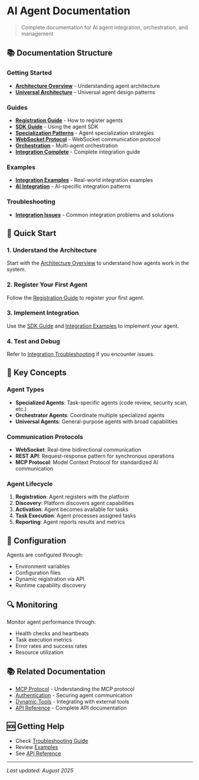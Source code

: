 # AI Agent Documentation

> Complete documentation for AI agent integration, orchestration, and management

## 📚 Documentation Structure

### Getting Started
- **[Architecture Overview](./architecture.md)** - Understanding agent architecture
- **[Universal Architecture](./universal-architecture.md)** - Universal agent design patterns

### Guides
- **[Registration Guide](./guides/registration.md)** - How to register agents
- **[SDK Guide](./guides/sdk.md)** - Using the agent SDK
- **[Specialization Patterns](./guides/specialization.md)** - Agent specialization strategies
- **[WebSocket Protocol](./guides/websocket-protocol.md)** - WebSocket communication protocol
- **[Orchestration](./guides/orchestration.md)** - Multi-agent orchestration
- **[Integration Complete](./guides/integration-complete.md)** - Complete integration guide

### Examples
- **[Integration Examples](./examples/integration.md)** - Real-world integration examples
- **[AI Integration](./examples/ai-integration.md)** - AI-specific integration patterns

### Troubleshooting
- **[Integration Issues](./troubleshooting/integration.md)** - Common integration problems and solutions

## 🚀 Quick Start

### 1. Understand the Architecture
Start with the [Architecture Overview](./architecture.md) to understand how agents work in the system.

### 2. Register Your First Agent
Follow the [Registration Guide](./guides/registration.md) to register your first agent.

### 3. Implement Integration
Use the [SDK Guide](./guides/sdk.md) and [Integration Examples](./examples/integration.md) to implement your agent.

### 4. Test and Debug
Refer to [Integration Troubleshooting](./troubleshooting/integration.md) if you encounter issues.

## 📖 Key Concepts

### Agent Types
- **Specialized Agents**: Task-specific agents (code review, security scan, etc.)
- **Orchestrator Agents**: Coordinate multiple specialized agents
- **Universal Agents**: General-purpose agents with broad capabilities

### Communication Protocols
- **WebSocket**: Real-time bidirectional communication
- **REST API**: Request-response pattern for synchronous operations
- **MCP Protocol**: Model Context Protocol for standardized AI communication

### Agent Lifecycle
1. **Registration**: Agent registers with the platform
2. **Discovery**: Platform discovers agent capabilities
3. **Activation**: Agent becomes available for tasks
4. **Task Execution**: Agent processes assigned tasks
5. **Reporting**: Agent reports results and metrics

## 🔧 Configuration

Agents are configured through:
- Environment variables
- Configuration files
- Dynamic registration via API
- Runtime capability discovery

## 🔍 Monitoring

Monitor agent performance through:
- Health checks and heartbeats
- Task execution metrics
- Error rates and success rates
- Resource utilization

## 📚 Related Documentation

- [MCP Protocol](../mcp-protocol/) - Understanding the MCP protocol
- [Authentication](../authentication/) - Securing agent communication
- [Dynamic Tools](../dynamic-tools/) - Integrating with external tools
- [API Reference](../api/) - Complete API documentation

## 🆘 Getting Help

- Check [Troubleshooting Guide](./troubleshooting/integration.md)
- Review [Examples](./examples/)
- See [API Reference](../api/)

---

*Last updated: August 2025*